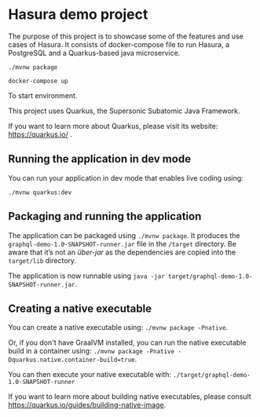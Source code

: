 # Hasura demo project

The purpose of this project is to showcase some of the features and use cases of Hasura.
It consists of docker-compose file to run Hasura, a PostgreSQL and a Quarkus-based java microservice.

```
./mvnw package
```
```
docker-compose up
```
To start environment.



This project uses Quarkus, the Supersonic Subatomic Java Framework.

If you want to learn more about Quarkus, please visit its website: https://quarkus.io/ .

## Running the application in dev mode

You can run your application in dev mode that enables live coding using:
```
./mvnw quarkus:dev
```

## Packaging and running the application

The application can be packaged using `./mvnw package`.
It produces the `graphql-demo-1.0-SNAPSHOT-runner.jar` file in the `/target` directory.
Be aware that it’s not an _über-jar_ as the dependencies are copied into the `target/lib` directory.

The application is now runnable using `java -jar target/graphql-demo-1.0-SNAPSHOT-runner.jar`.

## Creating a native executable

You can create a native executable using: `./mvnw package -Pnative`.

Or, if you don't have GraalVM installed, you can run the native executable build in a container using: `./mvnw package -Pnative -Dquarkus.native.container-build=true`.

You can then execute your native executable with: `./target/graphql-demo-1.0-SNAPSHOT-runner`

If you want to learn more about building native executables, please consult https://quarkus.io/guides/building-native-image.
